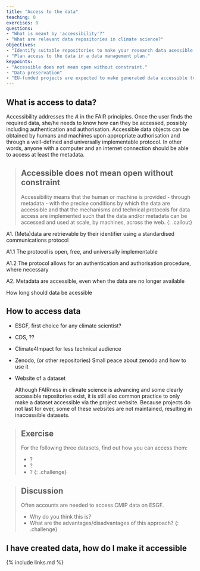 ```yaml
---
title: "Access to the data"
teaching: 0
exercises: 0
questions:
- "What is meant by 'accessibility'?"
- "What are relevant data repositories in climate science?"
objectives:
- "Identify suitable repositories to make your research data acessible."
- "Plan access to the data in a data management plan."
keypoints:
- "Accessible does not mean open without constraint."
- "Data preservation"
- "EU-funded projects are expected to make generated data accessible to the public."
---
```



## What is access to data?

Accessibility addresses the *A* in the FAIR principles. Once the user finds the required data, she/he needs to know how can they be accessed, possibly including authentication and authorisation. Accessible data objects can be obtained by humans and machines upon appropriate authorisation and through a well-defined and universally implementable protocol. In other words, anyone with a computer and an internet connection should be able to access at least the metadata.

> ## Accessible does not mean open without constraint
> Accessibility means that the human or machine is provided - through metadata - with the precise conditions by which the data are accessible and that the mechanisms and technical protocols for data access are implemented such that the data and/or metadata can be accessed and used at scale, by machines, across the web.
{: .callout}




A1. (Meta)data are retrievable by their identifier using a standardised communications protocol

A1.1 The protocol is open, free, and universally implementable

A1.2 The protocol allows for an authentication and authorisation procedure, where necessary

A2. Metadata are accessible, even when the data are no longer available

How long should data be acessible


## How to access data

- ESGF, first choice for any climate scientist?

- CDS, ??

- Climate4Impact for less technical audience

- Zenodo, (or other repositories)
    Small peace about zenodo and how to use it

- Website of a dataset

    Although FAIRness in climate science is advancing and some clearly accessible repositories exist, it is still also common practice to only make a dataset accessible via the project website. Because projects do not last for ever, some of these websites are not maintained, resulting in inaccessible datasets.


> ## Exercise
> For the following three datasets, find out how you can access them:
> - ?
> - ?
> - ?
{: .challenge}

> ## Discussion
> Often accounts are needed to access CMIP data on ESGF.
> - Why do you think this is?
> - What are the advantages/disadvantages of this approach?
{: .challenge}

## I have created data, how do I make it accessible


{% include links.md %}
